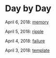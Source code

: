 # Day by Day

April 6, 2018: [memory](4_memory)

April 5, 2018: [ripple](3_ripple)

April 4, 2018: [failure](2_failure)

April 3, 2018: [template](1_template)
